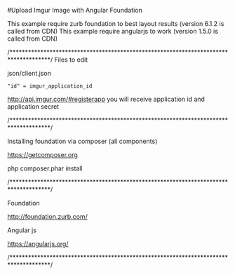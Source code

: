 #Upload Imgur Image with Angular Foundation

This example require zurb foundation to best layout results (version 6.1.2 is called from CDN)
This example require angularjs to work (version 1.5.0 is called from CDN)

/*************************************************************************************/
Files to edit

json/client.json 

	"id" = imgur_application_id

http://api.imgur.com/#registerapp you will receive application id and application secret

/*************************************************************************************/

Installing foundation via composer (all components)

https://getcomposer.org

php composer.phar install

/*************************************************************************************/

Foundation 

http://foundation.zurb.com/

Angular js

https://angularjs.org/

/*************************************************************************************/
